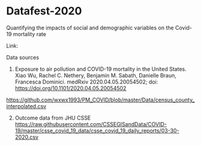 # Datafest-2020
Quantifying the impacts of social and demographic variables on the Covid-19 mortality rate

Link:

Data sources
1.  Exposure to air pollution and COVID-19 mortality in the United States. Xiao Wu, Rachel C. Nethery, Benjamin M. Sabath, Danielle Braun, Francesca Dominici. medRxiv 2020.04.05.20054502; doi: https://doi.org/10.1101/2020.04.05.20054502 

https://github.com/wxwx1993/PM_COVID/blob/master/Data/census_county_interpolated.csv


2. Outcome data from JHU CSSE
https://raw.githubusercontent.com/CSSEGISandData/COVID-19/master/csse_covid_19_data/csse_covid_19_daily_reports/03-30-2020.csv


